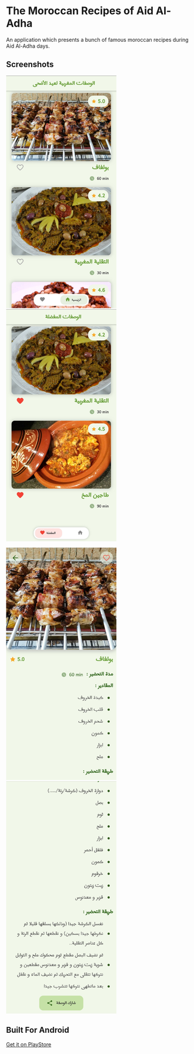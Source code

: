 # The Moroccan Recipes of Aid Al-Adha

An application which presents a bunch of famous moroccan recipes during Aid Al-Adha days.

## Screenshots

<img src="https://github.com/ombhd/moroccan_recipes_of_aid_al_adha/blob/main/screenshots/home.jpg" width="300" /> <img src="https://github.com/ombhd/moroccan_recipes_of_aid_al_adha/blob/main/screenshots/favs.jpg" width="300" />

<img src="https://github.com/ombhd/moroccan_recipes_of_aid_al_adha/blob/main/screenshots/recipe-page.jpg" width="300" /> <img src="https://github.com/ombhd/moroccan_recipes_of_aid_al_adha/blob/main/screenshots/recipe-page-2.jpg" width="300" />

## Built For Android

[Get it on PlayStore](https://play.google.com/store/apps/details?id=com.ombhd.chehiwat_al_aid)
